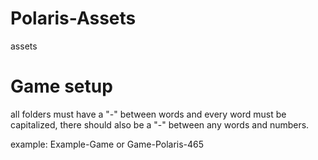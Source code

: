 # Polaris-Assets

assets


# Game setup

all folders must have a "-" between words and every word must be capitalized, there should also be a "-" between any words and numbers.

example:
Example-Game or Game-Polaris-465
